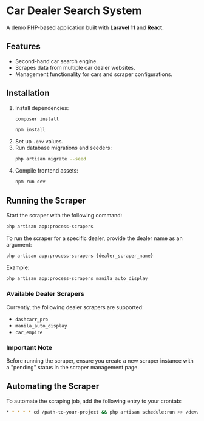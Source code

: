 # Car Dealer Search System

A demo PHP-based application built with **Laravel 11** and **React**.

## Features

- Second-hand car search engine.
- Scrapes data from multiple car dealer websites.
- Management functionality for cars and scraper configurations.

## Installation

1. Install dependencies:
   ```bash
   composer install
   ```
   ```bash
   npm install
   ```
2. Set up `.env` values.
3. Run database migrations and seeders:
   ```bash
   php artisan migrate --seed
   ```
5. Compile frontend assets:
   ```bash
   npm run dev
   ```

## Running the Scraper

Start the scraper with the following command:
```bash
php artisan app:process-scrapers
```

To run the scraper for a specific dealer, provide the dealer name as an argument:
```bash
php artisan app:process-scrapers {dealer_scraper_name}
```
Example:
```bash
php artisan app:process-scrapers manila_auto_display
```

### Available Dealer Scrapers

Currently, the following dealer scrapers are supported:
- `dashcarr_pro`
- `manila_auto_display`
- `car_empire`

### Important Note

Before running the scraper, ensure you create a new scraper instance with a "pending" status in the scraper management page.

## Automating the Scraper

To automate the scraping job, add the following entry to your crontab:
```bash
* * * * * cd /path-to-your-project && php artisan schedule:run >> /dev/null 2>&1
